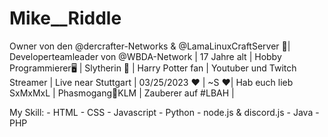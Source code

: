 # Mike__Riddle
Owner von den @dercrafter-Networks & @LamaLinuxCraftServer 👑| Developerteamleader von @WBDA-Network | 17 Jahre alt | Hobby Programmierer🖥 | Slytherin 💚 | Harry Potter fan | Youtuber und Twitch Streamer | Live near Stuttgart | 03/25/2023 ❤️ | ~S ❤️| Hab euch lieb SxMxMxL | Phasmogang👻KLM | Zauberer auf #LBAH | 

My Skill: - HTML
          - CSS
          - Javascript
          - Python
          - node.js & discord.js
          - Java
          - PHP
